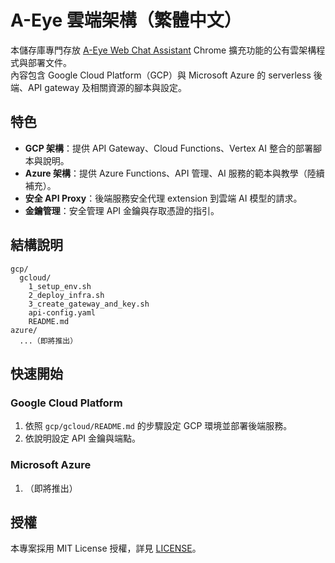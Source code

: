 # A-Eye 雲端架構（繁體中文）

本儲存庫專門存放 [A-Eye Web Chat Assistant](https://github.com/vincentwun/A-Eye-Web-Chat-Assistant) Chrome 擴充功能的公有雲架構程式與部署文件。  
內容包含 Google Cloud Platform（GCP）與 Microsoft Azure 的 serverless 後端、API gateway 及相關資源的腳本與設定。

## 特色

- **GCP 架構**：提供 API Gateway、Cloud Functions、Vertex AI 整合的部署腳本與說明。
- **Azure 架構**：提供 Azure Functions、API 管理、AI 服務的範本與教學（陸續補充）。
- **安全 API Proxy**：後端服務安全代理 extension 到雲端 AI 模型的請求。
- **金鑰管理**：安全管理 API 金鑰與存取憑證的指引。

## 結構說明

```
gcp/
  gcloud/
    1_setup_env.sh
    2_deploy_infra.sh
    3_create_gateway_and_key.sh
    api-config.yaml
    README.md
azure/
  ...（即將推出）
```

## 快速開始

### Google Cloud Platform

1. 依照 `gcp/gcloud/README.md` 的步驟設定 GCP 環境並部署後端服務。
2. 依說明設定 API 金鑰與端點。

### Microsoft Azure

1. （即將推出）

## 授權

本專案採用 MIT License 授權，詳見 [LICENSE](./LICENSE)。